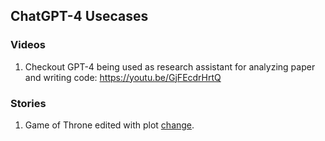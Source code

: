 ## ChatGPT-4 Usecases
### Videos
1. Checkout GPT-4 being used as research assistant for analyzing paper and writing code:  https://youtu.be/GjFEcdrHrtQ

### Stories
1. Game of Throne edited with plot [change](https://github.com/HSaurabh0919/CTransformers/blob/main/ChatGPT/beautiful_prompts/Stories/Game_of_thrones_Edited.txt).
